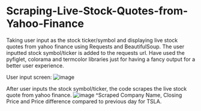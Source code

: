 # Scraping-Live-Stock-Quotes-from-Yahoo-Finance
Taking user input as the stock ticker/symbol and displaying live stock quotes from yahoo finance using Requests and BeautifulSoup.
The user inputted stock symbol/ticker is added to the requests url. 
Have used the pyfiglet, colorama and termcolor libraries just for having a fancy output for a better user experience.

User input screen:
![image](https://user-images.githubusercontent.com/76445315/105344428-ecf67280-5c08-11eb-8faa-06c72708b84c.png)

After user inputs the stock symbol/ticker, the code scrapes the live stock quote from yahoo finance.
![image](https://user-images.githubusercontent.com/76445315/105497675-2bf9f600-5ce5-11eb-97f2-0fadb3464a0f.png)
^Scraped Company Name, Closing Price and Price difference compared to previous day for TSLA.

